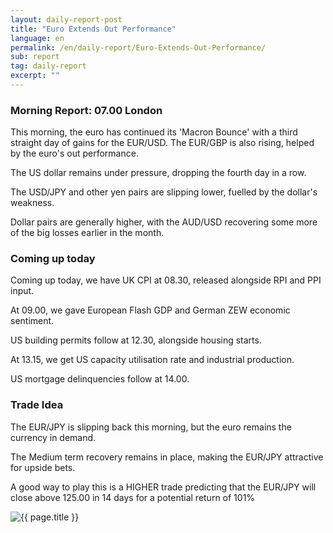 ```yaml
---
layout: daily-report-post
title: "Euro Extends Out Performance"
language: en
permalink: /en/daily-report/Euro-Extends-Out-Performance/
sub: report
tag: daily-report
excerpt: ""
---
```

### Morning Report: 07.00 London

This morning, the euro has continued its 'Macron Bounce' with a third straight day of gains for the EUR/USD. The EUR/GBP is also rising, helped by the euro's out performance.

The US dollar remains under pressure, dropping the fourth day in a row.

The USD/JPY and other yen pairs are slipping lower, fuelled by the dollar's weakness. 

Dollar pairs are generally higher, with the AUD/USD recovering some more of the big losses earlier in the month.


### Coming up today

Coming up today, we have UK CPI at 08.30, released alongside RPI and PPI input. 

At 09.00, we gave European Flash GDP and German ZEW economic sentiment. 

US building permits follow at 12.30, alongside housing starts. 

At 13.15, we get US capacity utilisation rate and industrial production.

US mortgage delinquencies follow at 14.00.


### Trade Idea

The EUR/JPY is slipping back this morning, but the euro remains the currency in demand. 

The Medium term recovery remains in place, making the EUR/JPY attractive for upside bets.

A good way to play this is a HIGHER trade predicting that the EUR/JPY will close above 125.00 in 14 days for a potential return of 101%

<p><img src="{{ "/assets/images/daily-report/2017-05-16_07-19-30.jpg" | relative_url }}" alt="{{ page.title }}" title="{{ page.title }}"></p>